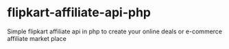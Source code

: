 # flipkart-affiliate-api-php

Simple flipkart affiliate api in php to create your online deals or e-commerce affiliate market place 
